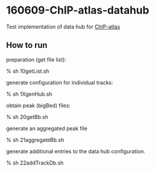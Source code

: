 160609-ChIP-atlas-datahub
==========================
Test implementation of data hub for [ChIP-atlas](http://chip-atlas.org/)

How to run
--------

preparation (get file list):

  % sh 10getList.sh

generate configuration for individual tracks:

  % sh 1XgenHub.sh   

obtain peak (bigBed) files:

  % sh 20getBb.sh 

generate an aggregated peak file

  % sh 21aggregateBb.sh

generate additional entries to the data hub configuration.

  % sh 22addTrackDb.sh

